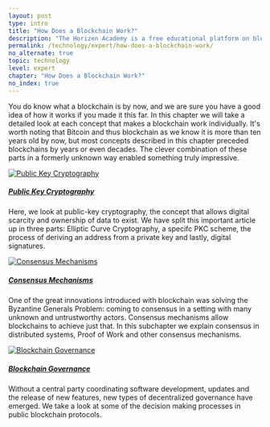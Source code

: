 ```yaml
---
layout: post
type: intro
title: "How Does a Blockchain Work?"
description: "The Horizen Academy is a free educational platform on blockchain technology, cryptocurrency, and privacy. This chapter is is not available yet. We add content frequently, sign up for our newsletter for notifications when it's released."
permalink: /technology/expert/how-does-a-blockchain-work/
no_alternate: true
topic: technology
level: expert
chapter: "How Does a Blockchain Work?"
no_index: true
---
```


You do know what a blockchain is by now, and we are sure you have a good idea of how it works if you made it this far. In this chapter we will take a detailed look at each concept that makes a blockchain work individually. It's worth noting that Bitcoin and thus blockchain as we know it is more than ten years old by now, but most concepts described in this chapter preceded blockchains by years or even decades. The clever combination of these parts in a formerly unknown way enabled something truly impressive.

<div class="row mt-5">
    <div class="col-md-3">
        <a href="{{ site.baseurl }}{% post_url /technology/expert/2022-02-04-0-public-key-cryptography %}">
            <img src="/assets/post_files/technology/expert/2.0-how-does-it-work/pkc.svg" alt="Public Key Cryptography" />
        </a>
    </div>
    <div class="col-md-9">
        <a class="font-weight-bold" href="{{ site.baseurl }}{% post_url /technology/expert/2022-02-04-0-public-key-cryptography %}"><h5 class="intro-article-title">Public Key Cryptography</h5></a>
        <p class="mb-1">
            Here, we look at public-key cryptography, the concept that allows digital scarcity and ownership of data to exist. We have split this important article up in three parts: Elliptic Curve Cryptography, a specifc PKC scheme, the process of deriving an address from a private key and lastly, digital signatures.
        </p>
    </div>
</div>

<div class="row mt-5">
    <div class="col-md-3">
        <a href="{{ site.baseurl }}{% post_url /technology/expert/2022-02-05-0-consensus-mechanisms %}">
            <img src="/assets/post_files/technology/expert/2.0-how-does-it-work/consensus_4.svg" alt="Consensus Mechanisms" />
        </a>
    </div>
    <div class="col-md-9">
        <a class="font-weight-bold" href="{{ site.baseurl }}{% post_url /technology/expert/2022-02-05-0-consensus-mechanisms %}"><h5 class="intro-article-title">Consensus Mechanisms</h5></a>
        <p class="mb-1">
            One of the great innovations introduced with blockchain was solving the Byzantine Generals Problem: coming to consensus in a setting with many unknown and untrustworthy actors. Consensus mechanisms allow blockchains to achieve just that. In this subchapter we explain consensus in distributed systems, Proof of Work and other consensus mechanisms.
        </p>
    </div>
</div>

<div class="row mt-5">
    <div class="col-md-3">
        <a href="{{ site.baseurl }}{% post_url /technology/expert/2022-02-08-blockchain-governance %}">
            <img src="/assets/post_files/technology/expert/2.0-how-does-it-work/governance_7.svg" alt="Blockchain Governance" />
        </a>
    </div>
    <div class="col-md-9">
        <a class="font-weight-bold" href="{{ site.baseurl }}{% post_url /technology/expert/2022-02-08-blockchain-governance %}"><h5 class="intro-article-title">Blockchain Governance</h5></a>
        <p class="mb-1">
            Without a central party coordinating software development, updates and the release of new features, new types of decentralized governance have emerged. We take a look at some of the decision making processes in public blockchain protocols.
        </p>
    </div>
</div>
